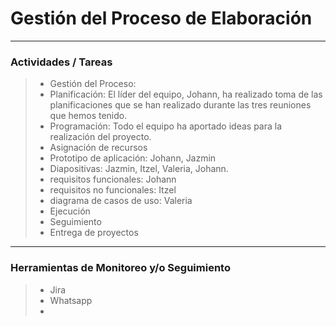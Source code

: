 # Gestión del Proceso de Elaboración
---
### Actividades / Tareas

>- Gestión del Proceso:
>- Planificación: El líder del equipo, Johann, ha realizado toma de las planificaciones que se han realizado durante las tres reuniones que hemos tenido. 
>- Programación: Todo el equipo ha aportado ideas para la realización del proyecto.
>- Asignación de recursos
>- Prototipo de aplicación: Johann, Jazmin
>- Diapositivas: Jazmin, Itzel, Valeria, Johann.
>- requisitos funcionales: Johann
>- requisitos no funcionales: Itzel
>- diagrama de casos de uso: Valeria
>- Ejecución 
>- Seguimiento 
>- Entrega de proyectos
---
### Herramientas de Monitoreo y/o Seguimiento

>- Jira 
>- Whatsapp
>- 

